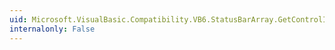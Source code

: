 ```yaml
---
uid: Microsoft.VisualBasic.Compatibility.VB6.StatusBarArray.GetControlInstanceType
internalonly: False
---
```

